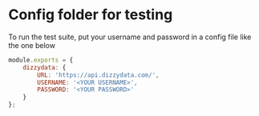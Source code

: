 # Config folder for testing

To run the test suite, put your username and password in a config file like the one below

```javascript
module.exports = {
    dizzydata: {
        URL: 'https://api.dizzydata.com/',
        USERNAME: '<YOUR USERNAME>',
        PASSWORD: '<YOUR PASSWORD>'
    }
};
```